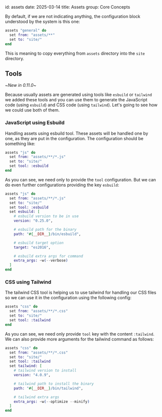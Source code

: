 id: assets
date: 2025-03-14
title: Assets
group: Core Concepts

By default, if we are not indicating anything, the configuration block understood by the system is this one:

```elixir
assets "general" do
  set from: "assets/**"
  set to: "site/"
end
```

This is meaning to copy everything from `assets` directory into the `site` directory.

## Tools

~_New in 0.11.0_~

Because usually assets are generated using tools like `esbuild` or `tailwind` we added these tools and you can use them to generate the JavaScript code (using `esbuild`) and CSS code (using `tailwind`). Let's going to see how we could use both of them.

### JavaScript using Esbuild

Handling assets using esbuild tool. These assets will be handled one by one, as they are put in the configuration. The configuration should be something like:

```elixir
assets "js" do
  set from: "assets/**/*.js"
  set to: "site/"
  set tool: :esbuild
end
```

As you can see, we need only to provide the `tool` configuration. But we can do even further configurations providing the key `esbuild`:

```elixir
assets "js" do
  set from: "assets/**/*.js"
  set to: "site/"
  set tool: :esbuild
  set esbuild: [
    # esbuild version to be in use
    version: "0.25.0",

    # esbuild path for the binary
    path: "#{__DIR__}/bin/esbuild",

    # esbuild target option
    target: "es2016",

    # esbuild extra args for command
    extra_args: ~w(--verbose)
  ]
end
```

### CSS using Tailwind

The tailwind CSS tool is helping us to use tailwind for handling our CSS files so we can use it in the configuration using the following config:

```elixir
assets "css" do
  set from: "assets/**/*.css"
  set to: "site/"
  set tool: :tailwind
end
```

As you can see, we need only provide `tool` key with the content `:tailwind`. We can also provide more arguments for the tailwind command as follows:

```elixir
assets "css" do
  set from: "assets/**/*.css"
  set to: "site/"
  set tool: :tailwind
  set tailwind: [
    # tailwind version to install
    version: "4.0.9",

    # tailwind path to install the binary
    path: "#{__DIR__}/bin/tailwind",

    # tailwind extra args
    extra_args: ~w(--optimize --minify)
  ]
end
```
